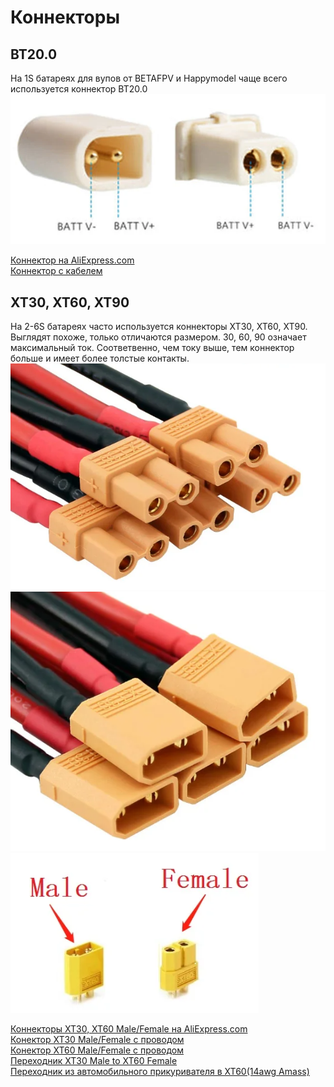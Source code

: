 # Коннекторы

## BT20.0
На 1S батареях для вупов от BETAFPV и Happymodel чаще всего используется коннектор BT20.0  
![](BT20.png) 

[Коннектор на AliExpress.com](https://aliexpress.com/item/1005004465425088.html)  
[Коннектор с кабелем](https://aliexpress.com/item/1005004332146747.html)

##  XT30, XT60, XT90
На 2-6S батареях часто используется коннекторы XT30, XT60, XT90. Выглядят похоже, только отличаются размером. 30, 60, 90 означает максимальный ток. Соответвенно, чем току выше, тем коннектор больше и имеет более толстые контакты.
![](XT30_Female.png)  
![](XT30_Male.png)  
![](Male_Female.png) 


[Коннекторы XT30, XT60 Male/Female на AliExpress.com](https://aliexpress.com/item/33061763696.html)  
[Конектор XT30 Male/Female с проводом](https://aliexpress.com/item/4000508049106.html)  
[Конектор XT60 Male/Female с проводом](https://https://aliexpress.com/item/4000303272962.html?)  
[Переходник XT30 Male to XT60 Female](https://aliexpress.com/item/1005006329573000.html)  
[Переходник из автомобильного прикуривателя в XT60(14awg Amass)](https://aliexpress.com/item/4000545689742.html)  
